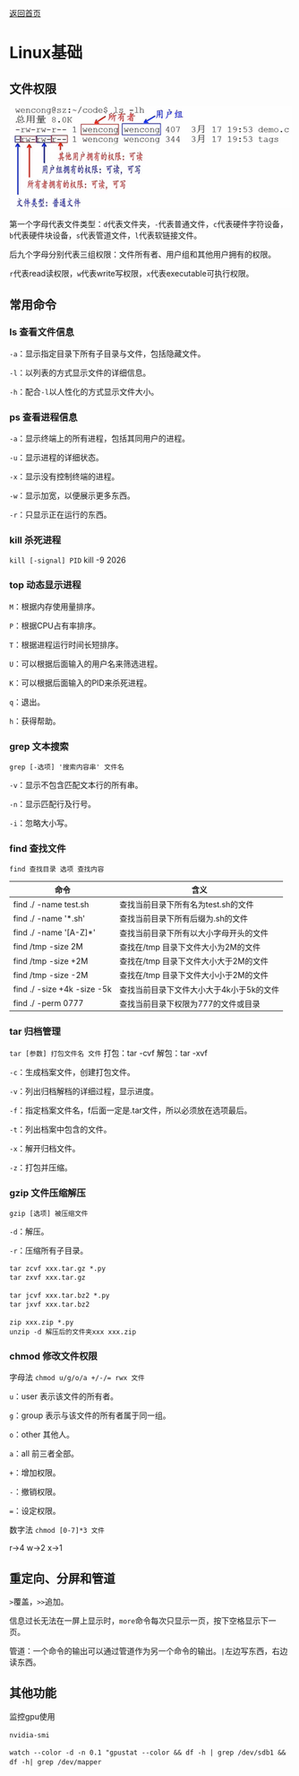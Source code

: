 [返回首页](/)

# Linux基础

## 文件权限

![文件权限](文件权限.png)

第一个字母代表文件类型：`d`代表文件夹，`-`代表普通文件，`c`代表硬件字符设备，`b`代表硬件块设备，`s`代表管道文件，`l`代表软链接文件。

后九个字母分别代表三组权限：文件所有者、用户组和其他用户拥有的权限。

`r`代表read读权限，`w`代表write写权限，`x`代表executable可执行权限。

## 常用命令

### ls 查看文件信息

`-a`：显示指定目录下所有子目录与文件，包括隐藏文件。

`-l`：以列表的方式显示文件的详细信息。

`-h`：配合`-l`以人性化的方式显示文件大小。

### ps 查看进程信息

`-a`：显示终端上的所有进程，包括其同用户的进程。

`-u`：显示进程的详细状态。

`-x`：显示没有控制终端的进程。

`-w`：显示加宽，以便展示更多东西。

`-r`：只显示正在运行的东西。

### kill 杀死进程

`kill [-signal] PID`    kill -9 2026

### top 动态显示进程

`M`：根据内存使用量排序。

`P`：根据CPU占有率排序。

`T`：根据进程运行时间长短排序。

`U`：可以根据后面输入的用户名来筛选进程。

`K`：可以根据后面输入的PID来杀死进程。

`q`：退出。

`h`：获得帮助。

### grep 文本搜索

`grep [-选项] '搜索内容串' 文件名`

`-v`：显示不包含匹配文本行的所有串。

`-n`：显示匹配行及行号。

`-i`：忽略大小写。

### find 查找文件

`find 查找目录 选项 查找内容`

| 命令                        | 含义                                     |
| --------------------------- | ---------------------------------------- |
| find ./ -name test.sh       | 查找当前目录下所有名为test.sh的文件      |
| find ./ -name '*.sh'        | 查找当前目录下所有后缀为.sh的文件        |
| find ./ -name '[A-Z]*'      | 查找当前目录下所有以大小字母开头的文件   |
| find /tmp -size 2M          | 查找在/tmp 目录下文件大小为2M的文件      |
| find /tmp -size +2M         | 查找在/tmp 目录下文件大小大于2M的文件    |
| find /tmp -size -2M         | 查找在/tmp 目录下文件大小小于2M的文件    |
| find ./ -size +4k -size -5k | 查找当前目录下文件大小大于4k小于5k的文件 |
| find ./ -perm 0777          | 查找当前目录下权限为777的文件或目录      |

### tar 归档管理

`tar [参数] 打包文件名 文件`  打包：tar -cvf  解包：tar -xvf

`-c`：生成档案文件，创建打包文件。

`-v`：列出归档解档的详细过程，显示进度。

`-f`：指定档案文件名，f后面一定是.tar文件，所以必须放在选项最后。

`-t`：列出档案中包含的文件。

`-x`：解开归档文件。

`-z`：打包并压缩。

### gzip 文件压缩解压

`gzip [选项] 被压缩文件`

`-d`：解压。

`-r`：压缩所有子目录。

```
tar zcvf xxx.tar.gz *.py
tar zxvf xxx.tar.gz

tar jcvf xxx.tar.bz2 *.py
tar jxvf xxx.tar.bz2

zip xxx.zip *.py
unzip -d 解压后的文件夹xxx xxx.zip
```
### chmod 修改文件权限

字母法 `chmod u/g/o/a +/-/= rwx 文件`

`u`：user 表示该文件的所有者。

`g`：group 表示与该文件的所有者属于同一组。

`o`：other 其他人。

`a`：all 前三者全部。

`+`：增加权限。

`-`：撤销权限。

`=`：设定权限。

数字法 `chmod [0-7]*3 文件`

r->4 w->2 x->1

## 重定向、分屏和管道

`>`覆盖，`>>`追加。

信息过长无法在一屏上显示时，`more`命令每次只显示一页，按下空格显示下一页。

管道：一个命令的输出可以通过管道作为另一个命令的输出。`|`左边写东西，右边读东西。

## 其他功能

监控gpu使用

`nvidia-smi`

`watch --color -d -n 0.1 "gpustat --color && df -h | grep /dev/sdb1 && df -h| grep /dev/mapper`